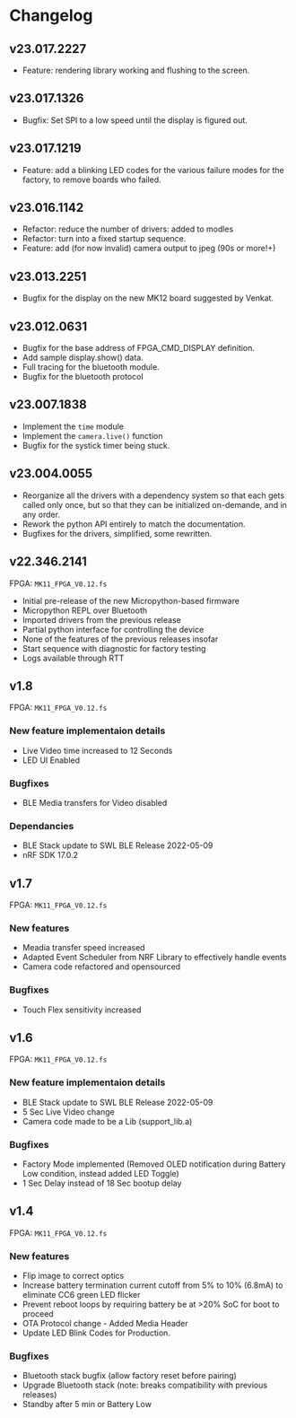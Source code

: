 Changelog
=========

v23.017.2227
------------
- Feature: rendering library working and flushing to the screen.

v23.017.1326
------------
- Bugfix: Set SPI to a low speed until the display is figured out.

v23.017.1219
------------
- Feature: add a blinking LED codes for the various failure modes for the factory, to remove boards who failed.

v23.016.1142
------------
- Refactor: reduce the number of drivers: added to modles
- Refactor: turn into a fixed startup sequence.
- Feature: add (for now invalid) camera output to jpeg (90s or more!+)

v23.013.2251
------------
- Bugfix for the display on the new MK12 board suggested by Venkat.

v23.012.0631
------------
- Bugfix for the base address of FPGA_CMD_DISPLAY definition.
- Add sample display.show() data.
- Full tracing for the bluetooth module.
- Bugfix for the bluetooth protocol

v23.007.1838
------------
- Implement the `time` module
- Implement the `camera.live()` function
- Bugfix for the systick timer being stuck.

v23.004.0055
------------
- Reorganize all the drivers with a dependency system so that each gets called only once,
  but so that they can be initialized on-demande, and in any order.
- Rework the python API entirely to match the documentation.
- Bugfixes for the drivers, simplified, some rewritten.

v22.346.2141
------------
FPGA: `MK11_FPGA_V0.12.fs`

- Initial pre-release of the new Micropython-based firmware
- Micropython REPL over Bluetooth
- Imported drivers from the previous release
- Partial python interface for controlling the device
- None of the features of the previous releases insofar
- Start sequence with diagnostic for factory testing
- Logs available through RTT

v1.8
----
FPGA: `MK11_FPGA_V0.12.fs`

### New feature implementaion details

- Live Video time increased to 12 Seconds
- LED UI Enabled

### Bugfixes

- BLE Media transfers for Video disabled

### Dependancies

- BLE Stack update to SWL BLE Release 2022-05-09
- nRF SDK 17.0.2

v1.7
----
FPGA: `MK11_FPGA_V0.12.fs`

### New features

- Meadia transfer speed increased
- Adapted Event Scheduler from NRF Library to effectively handle events
- Camera code refactored and opensourced

### Bugfixes

- Touch Flex sensitivity increased

v1.6
----
FPGA: `MK11_FPGA_V0.12.fs`

### New feature implementaion details

- BLE Stack update to SWL BLE Release 2022-05-09
- 5 Sec Live Video change
- Camera code made to be a Lib (support_lib.a)

### Bugfixes

- Factory Mode implemented (Removed OLED notification during Battery Low condition, instead added LED Toggle)
- 1 Sec Delay instead of 18 Sec bootup delay

v1.4
----
FPGA: `MK11_FPGA_V0.12.fs`

### New features

- Flip image to correct optics
- Increase battery termination current cutoff from 5% to 10% (6.8mA) to eliminate CC6 green LED flicker
- Prevent reboot loops by requiring battery be at >20% SoC for boot to proceed
- OTA Protocol change - Added Media Header
- Update LED Blink Codes for Production.

### Bugfixes

- Bluetooth stack bugfix (allow factory reset before pairing)
- Upgrade Bluetooth stack (note: breaks compatibility with previous releases)
- Standby after 5 min or Battery Low
